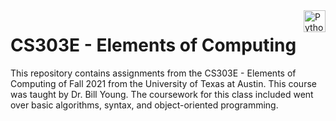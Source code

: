 <img align="right" height="35" bottom="0" alt="Python" src="https://spng.subpng.com/20180712/jrh/kisspng-professional-python-programmer-computer-programmin-python-logo-download-5b47725bdc5820.2110724115314089879026.jpg">

# CS303E - Elements of Computing

This repository contains assignments from the CS303E - Elements of Computing of Fall 2021 from the University of Texas at Austin. This course was taught by Dr. Bill Young. The coursework for this class included went over basic algorithms, syntax, and object-oriented programming.
